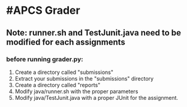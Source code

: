 #APCS Grader
============

## Note: runner.sh and TestJunit.java need to be modified for each assignments
### before running grader.py:
1. Create a directory called "submissions"
2. Extract your submissions in the "submissions" directory
3. Create a directory called "reports"
4. Modify java/runner.sh with the proper parameters
5. Modify java/TestJunit.java with a proper JUnit for the assignment.
